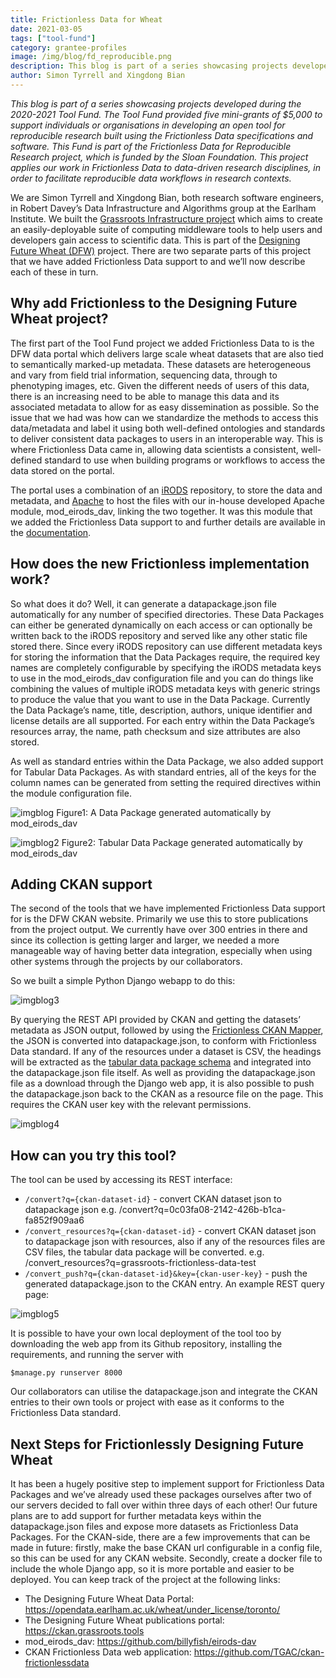 ```yaml
---
title: Frictionless Data for Wheat
date: 2021-03-05
tags: ["tool-fund"]
category: grantee-profiles
image: /img/blog/fd_reproducible.png
description: This blog is part of a series showcasing projects developed during the 2020-2021 Tool Fund.
author: Simon Tyrrell and Xingdong Bian
---
```


*This blog is part of a series showcasing projects developed during the 2020-2021 Tool Fund. The Tool Fund provided five mini-grants of $5,000 to support individuals or organisations in developing an open tool for reproducible research built using the Frictionless Data specifications and software. This Fund is part of the Frictionless Data for Reproducible Research project, which is funded by the Sloan Foundation. This project applies our work in Frictionless Data to data-driven research disciplines, in order to facilitate reproducible data workflows in research contexts.*

We are Simon Tyrrell and Xingdong Bian, both research software engineers, in Robert Davey’s Data Infrastructure and Algorithms group at the Earlham Institute. We built the [Grassroots Infrastructure project](https://grassroots.tools/) which aims to create an easily-deployable suite of computing middleware tools to help users and developers gain access to scientific data. This is part of the [Designing Future Wheat (DFW)](https://designingfuturewheat.org.uk/) project.  There are two separate parts of this project that we have added Frictionless Data support to and we’ll now describe each of these in turn. 

## Why add Frictionless to the Designing Future Wheat project?
The first part of the Tool Fund project we added Frictionless Data to is the DFW data portal which delivers large scale wheat datasets that are also tied to semantically marked-up metadata. These datasets  are heterogeneous and vary from  field trial information, sequencing data, through to phenotyping images, etc. Given the different needs of users of this data, there is an increasing need to be able to manage this data and its associated metadata to allow for as easy dissemination as possible.  So the issue that we had was how can we standardize the methods to access this data/metadata and label it using both well-defined ontologies and standards to deliver consistent data packages to users in an interoperable way. This is where Frictionless Data came in, allowing data scientists a consistent, well-defined standard to use when building programs or workflows to access the data stored on the portal.

The portal uses a combination of an [iRODS](https://irods.org/) repository, to store the data and metadata, and [Apache](https://httpd.apache.org/) to host the files with our in-house developed Apache module, mod_eirods_dav, linking the two together.  It was this module that we added the Frictionless Data support to and further details are available in the [documentation](https://github.com/billyfish/eirods-dav#frictionless-data-support).

## How does the new Frictionless implementation work?
So what does it do? Well, it can generate a datapackage.json file automatically for any number of specified directories. These Data Packages can either be generated dynamically on each access or can optionally be written back to the iRODS repository and served like any other static file stored there. Since every iRODS repository can use different metadata keys for storing the information that the Data Packages require, the required key names are completely configurable by specifying the iRODS metadata keys to use in the mod_eirods_dav configuration file and you can do things like combining the values of multiple iRODS metadata keys with generic strings to produce the value that you want to use in the Data Package. Currently the Data Package’s name, title, description, authors, unique identifier and license details are all supported. For each entry within the Data Package’s resources array, the name, path checksum and size attributes are also stored.  

As well as standard entries within the Data Package, we also added support for Tabular Data Packages. As with standard entries, all of the keys for the column names can be generated from setting the required directives within the module configuration file.

![imgblog](https://user-images.githubusercontent.com/74717970/110128100-b5154a00-7dc6-11eb-8d8a-a915a49e6742.png)
Figure1: A Data Package generated automatically by mod_eirods_dav

![imgblog2](https://user-images.githubusercontent.com/74717970/110128509-25bc6680-7dc7-11eb-8c2e-ff966169f9c5.png)
Figure2: Tabular Data Package generated automatically by mod_eirods_dav

## Adding CKAN support
The second of the tools that we have implemented Frictionless Data support for is the DFW CKAN website. Primarily we use this to store publications from the project output. We currently have over 300 entries in there and since its collection is getting larger and larger, we needed a more manageable way of having better data integration, especially when using other systems through the projects by our collaborators.

So we built a simple Python Django webapp to do this:

![imgblog3](https://user-images.githubusercontent.com/74717970/110128662-58fef580-7dc7-11eb-88c9-46e8e36b4def.png)

By querying the REST API provided by CKAN and getting the datasets’ metadata as JSON output, followed by using the [Frictionless CKAN Mapper](https://github.com/frictionlessdata/frictionless-ckan-mapper), the JSON is converted into  datapackage.json, to conform with Frictionless Data standard. If any of the resources under a dataset is CSV, the headings will be extracted as the [tabular data package schema](https://specs.frictionlessdata.io/table-schema/) and integrated into the datapackage.json file itself. As well as providing the datapackage.json file as a download through the Django web app, it is also possible to push the datapackage.json back to the CKAN as a resource file on the page. This requires the CKAN user key with the relevant permissions.

![imgblog4](https://user-images.githubusercontent.com/74717970/110128881-94012900-7dc7-11eb-9833-e46f351477be.png)

## How can you try this tool?
The tool can be used by accessing its REST interface:
* `/convert?q={ckan-dataset-id}` - convert CKAN dataset json to datapackage json e.g. /convert?q=0c03fa08-2142-426b-b1ca-fa852f909aa6
* `/convert_resources?q={ckan-dataset-id}` - convert CKAN dataset json to datapackage json with resources, also if any of the resources files are CSV files, the tabular data package will be converted. e.g. /convert_resources?q=grassroots-frictionless-data-test
* `/convert_push?q={ckan-dataset-id}&key={ckan-user-key}` - push the generated datapackage.json to the CKAN entry.
An example REST query page:

![imgblog5](https://user-images.githubusercontent.com/74717970/110129172-efcbb200-7dc7-11eb-9230-a70cbbd6d9cf.png)

It is possible to have your own local deployment of the tool too by downloading the web app from its Github repository, installing the requirements, and running the server with 

`$manage.py runserver 8000`

Our collaborators can utilise the datapackage.json and integrate the CKAN entries to their own tools or project with ease as it conforms to the Frictionless Data standard.

## Next Steps for Frictionlessly Designing Future Wheat
It has been a hugely positive step to implement support for Frictionless Data Packages and we’ve already used these packages ourselves after two of our servers decided to fall over within three days of each other! Our future plans are to add support for further metadata keys within the datapackage.json files and expose more datasets as Frictionless Data Packages. For the CKAN-side, there are a few improvements that can be made in future: firstly, make the base CKAN url configurable in a config file, so this can be used for any CKAN website. Secondly, create a docker file to include the whole Django app, so it is more portable and easier to be deployed. You can keep track of the project at the following links:

* The Designing Future Wheat Data Portal: https://opendata.earlham.ac.uk/wheat/under_license/toronto/
* The Designing Future Wheat publications portal: https://ckan.grassroots.tools
* mod_eirods_dav: https://github.com/billyfish/eirods-dav
* CKAN Frictionless Data web application: https://github.com/TGAC/ckan-frictionlessdata


